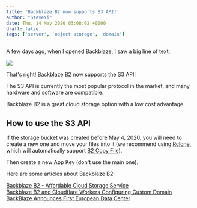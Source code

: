 ```yaml
---
title: 'Backblaze B2 now supports S3 API!'
author: "SteveYi"
date: Thu, 14 May 2020 03:08:02 +0000
draft: false
tags: ['server', 'object storage', 'domain']
---
```


A few days ago, when I opened Backblaze, I saw a big line of text:

![](https://static-a1.steveyi.net/media/blog/2020051402585860.png)

That's right! Backblaze B2 now supports the S3 API!

The S3 API is currently the most popular protocol in the market, and many hardware and software are compatible.

Backblaze B2 is a great cloud storage option with a low cost advantage.

How to use the S3 API
----------

If the storage bucket was created before May 4, 2020, you will need to create a new one and move your files into it (we recommend using [Rclone](https://rclone.org), which will automatically support [B2 Copy File](https://www.backblaze.com/b2/docs/b2_copy_file.html)).

Then create a new App Key (don't use the main one).

Here are some articles about Backblaze B2:

[Backblaze B2 - Affordable Cloud Storage Service](https://blog.steveyi.net/backblaze-b2/)  
[Backblaze B2 and Cloudflare Workers Configuring Custom Domain](https://blog.steveyi.net/b2-cfworkers/)  
[BackBlaze Announces First European Data Center](https://blog.steveyi.net/backblaze-eu-central/)
